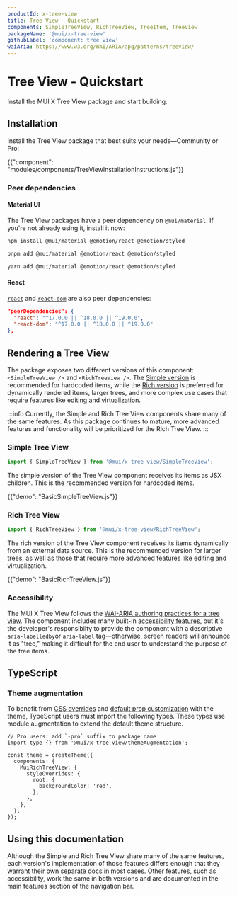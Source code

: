 ```yaml
---
productId: x-tree-view
title: Tree View - Quickstart
components: SimpleTreeView, RichTreeView, TreeItem, TreeView
packageName: '@mui/x-tree-view'
githubLabel: 'component: tree view'
waiAria: https://www.w3.org/WAI/ARIA/apg/patterns/treeview/
---
```


# Tree View - Quickstart

<p class="description">Install the MUI X Tree View package and start building.</p>

## Installation

Install the Tree View package that best suits your needs—Community or Pro:

<!-- #default-branch-switch -->

{{"component": "modules/components/TreeViewInstallationInstructions.js"}}

### Peer dependencies

#### Material UI

The Tree View packages have a peer dependency on `@mui/material`.
If you're not already using it, install it now:

<codeblock storageKey="package-manager">

```bash npm
npm install @mui/material @emotion/react @emotion/styled
```

```bash pnpm
pnpm add @mui/material @emotion/react @emotion/styled
```

```bash yarn
yarn add @mui/material @emotion/react @emotion/styled
```

</codeblock>

#### React

<!-- #react-peer-version -->

[`react`](https://www.npmjs.com/package/react) and [`react-dom`](https://www.npmjs.com/package/react-dom) are also peer dependencies:

```json
"peerDependencies": {
  "react": "^17.0.0 || ^18.0.0 || ^19.0.0",
  "react-dom": "^17.0.0 || ^18.0.0 || ^19.0.0"
},
```

## Rendering a Tree View

The package exposes two different versions of this component: `<SimpleTreeView />` and `<RichTreeView />`.
The [Simple version](#simple-tree-view) is recommended for hardcoded items, while the [Rich version](#rich-tree-view) is preferred for dynamically rendered items, larger trees, and more complex use cases that require features like editing and virtualization.

:::info
Currently, the Simple and Rich Tree View components share many of the same features.
As this package continues to mature, more advanced features and functionality will be prioritized for the Rich Tree View.
:::

### Simple Tree View

```jsx
import { SimpleTreeView } from '@mui/x-tree-view/SimpleTreeView';
```

The simple version of the Tree View component receives its items as JSX children.
This is the recommended version for hardcoded items.

{{"demo": "BasicSimpleTreeView.js"}}

### Rich Tree View

```jsx
import { RichTreeView } from '@mui/x-tree-view/RichTreeView';
```

The rich version of the Tree View component receives its items dynamically from an external data source.
This is the recommended version for larger trees, as well as those that require more advanced features like editing and virtualization.

{{"demo": "BasicRichTreeView.js"}}

### Accessibility

The MUI X Tree View follows the [WAI-ARIA authoring practices for a tree view](https://www.w3.org/WAI/ARIA/apg/patterns/treeview/).
The component includes many built-in [accessibility features](/x/react-tree-view/accessibility/), but it's the developer's responsibilty to provide the component with a descriptive `aria-labelledby`or `aria-label` tag—otherwise, screen readers will announce it as "tree," making it difficult for the end user to understand the purpose of the tree items.

## TypeScript

### Theme augmentation

To benefit from [CSS overrides](/material-ui/customization/theme-components/#theme-style-overrides) and [default prop customization](/material-ui/customization/theme-components/#theme-default-props) with the theme, TypeScript users must import the following types.
These types use module augmentation to extend the default theme structure.

```tsx
// Pro users: add `-pro` suffix to package name
import type {} from '@mui/x-tree-view/themeAugmentation';

const theme = createTheme({
  components: {
    MuiRichTreeView: {
      styleOverrides: {
        root: {
          backgroundColor: 'red',
        },
      },
    },
  },
});
```

## Using this documentation

Although the Simple and Rich Tree View share many of the same features, each version's implementation of those features differs enough that they warrant their own separate docs in most cases.
Other features, such as accessibility, work the same in both versions and are documented in the main features section of the navigation bar.
